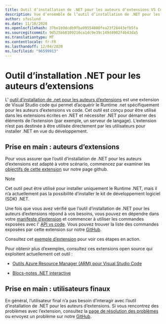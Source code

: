```yaml
---
title: Outil d’installation de .NET pour les auteurs d’extensions VS Code
description: Vue d’ensemble de l’outil d’installation de .NET pour les auteurs d’extensions, une extension de Visual Studio Code pour l’installation du Runtime .NET.
author: sfoslund
ms.date: 11/18/2020
ms.openlocfilehash: 37be1b9dcdb9fba99554800fea23f28443efb5fa
ms.sourcegitcommit: 9d525bb8109216ca1dc9e39c149d4902f4b43da5
ms.translationtype: MT
ms.contentlocale: fr-FR
ms.lasthandoff: 12/04/2020
ms.locfileid: "96599913"
---
```

# <a name="net-install-tool-for-extension-authors"></a>Outil d’installation .NET pour les auteurs d’extensions

L' [outil d’installation de .net pour les auteurs d’extensions](https://github.com/dotnet/vscode-dotnet-runtime) est une extension de Visual Studio code qui permet d’acquérir le Runtime .net spécifiquement pour les auteurs d’extensions vs code. Cet outil est conçu pour être utilisé dans les extensions écrites en .NET et nécessiter .NET pour démarrer des éléments de l’extension (par exemple, un serveur de langage). L’extension n’est pas destinée à être utilisée directement par les utilisateurs pour installer .NET en vue du développement.

## <a name="getting-started-extension-authors"></a>Prise en main : auteurs d’extensions

Pour vous assurer que l’outil d’installation de .NET pour les auteurs d’extensions est adapté à votre scénario, commencez par examiner les [objectifs de cette extension](https://github.com/dotnet/vscode-dotnet-runtime#goals-acquiring-net-core-for-extensions) sur notre page github.

> [!NOTE]
> Cet outil peut être utilisé pour installer uniquement le Runtime .NET, mais il n’a actuellement pas la possibilité d’installer le kit de développement logiciel (SDK) .NET.

Une fois que vous avez vérifié que l’outil d’installation de .NET pour les auteurs d’extensions répond à vos besoins, vous pouvez en dépendre dans votre [manifeste d’extension](https://code.visualstudio.com/api/references/extension-manifest) et commencer à utiliser les commandes exposées avec l' [API vs code](https://code.visualstudio.com/api/extension-guides/command#programmatically-executing-a-command). Vous pouvez trouver la liste des commandes exposées par cette extension sur notre [GitHub](https://github.com/dotnet/vscode-dotnet-runtime/blob/master/Documentation/commands.md).

Consultez cet [exemple d’extension](https://github.com/dotnet/vscode-dotnet-runtime/tree/master/sample) pour voir ces étapes en action.

Pour obtenir plus d’exemples, consultez ces extensions open source qui exploitent actuellement cet outil :

- [Outils Azure Resource Manager (ARM) pour Visual Studio Code](https://github.com/microsoft/vscode-azurearmtools)

- [Blocs-notes .NET interactive](https://github.com/dotnet/interactive/tree/main/src/dotnet-interactive-vscode)

## <a name="getting-started-end-users"></a>Prise en main : utilisateurs finaux

En général, l’utilisateur final n’a pas besoin d’interagir avec l’outil d’installation de .NET pour les auteurs d’extensions. Si vous rencontrez des problèmes avec l’extension, consultez la [page de résolution des problèmes](https://github.com/dotnet/vscode-dotnet-runtime/blob/master/Documentation/troubleshooting.md) ou envoyez un problème sur notre [GitHub](https://github.com/dotnet/vscode-dotnet-runtime/issues).
